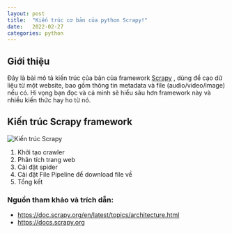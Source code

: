 ```yaml
---
layout: post
title:  "Kiến trúc cơ bản của python Scrapy!"
date:   2022-02-27
categories: python
---
```

## Giới thiệu
Đây là bài mô tả kiến trúc của bản của framework [Scrapy](https://docs.scrapy.org/en/latest/) , dùng để cạo dữ liệu từ một website, bao gồm thông tin metadata và file (audio/video/image) nếu có. Hi vọng bạn đọc và cả mình sẽ hiểu sâu hơn framework này và nhiều kiến thức hay ho từ nó.

## Kiến trúc Scrapy framework
![Kiến trúc Scrapy](https://doc.scrapy.org/en/latest/_images/scrapy_architecture_02.png)


1. Khởi tạo crawler
2. Phân tích trang web
3. Cài đặt spider
4. Cài đặt File Pipeline để download file về
5. Tổng kết

### Nguồn tham khảo và trích dẫn:
+ https://doc.scrapy.org/en/latest/topics/architecture.html
+ https://docs.scrapy.org
